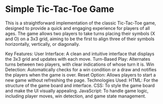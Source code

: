 # Simple Tic-Tac-Toe Game

This is a straightforward implementation of the classic Tic-Tac-Toe game, designed to provide a quick and engaging experience for players of all ages. The game allows two players to take turns placing their symbols (X and O) on a 3x3 grid, aiming to be the first to align three of their symbols horizontally, vertically, or diagonally.

Key Features:
User Interface: A clean and intuitive interface that displays the 3x3 grid and updates with each move.
Turn-Based Play: Alternates turns between two players, with clear indications of whose turn it is.
Win Detection: Automatically checks for a win condition or a draw and notifies the players when the game is over.
Reset Option: Allows players to start a new game without refreshing the page.
Technologies Used:
HTML: For the structure of the game board and interface.
CSS: To style the game board and make the UI visually appealing.
JavaScript: To handle game logic, including player moves, win detection, and game state management.

